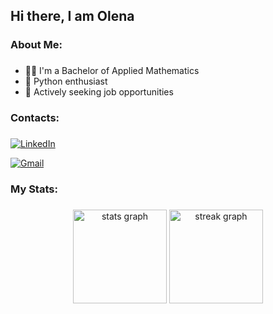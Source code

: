 ## Hi there, I am Olena

###

<h3 align="left">About Me:</h3>

###

<ul>
  <li>👩‍🏫 I'm a Bachelor of Applied Mathematics </li>
  <li>🐍 Python enthusiast </li>
  <li>🔎 Actively seeking job opportunities </li>
</ul>

###

<h3 align="left">Contacts:</h3>

###

[![LinkedIn](https://img.shields.io/static/v1?message=LinkedIn&logo=linkedin&label=&color=0077B5&logoColor=white&labelColor=&style=for-the-badge)](https://www.linkedin.com/in/olena-sazonets-677793295/)

[![Gmail](https://img.shields.io/static/v1?message=Gmail&logo=gmail&label=&color=D14836&logoColor=white&labelColor=&style=for-the-badge)](mailto:osazonets@gmail.com)

###

<h3 align="left">My Stats:</h3>

###

<div align="center">
  <img src="https://github-readme-stats.vercel.app/api?username=ollenaaa&hide_title=false&hide_rank=false&show_icons=true&include_all_commits=true&count_private=true&disable_animations=false&theme=dracula&locale=en&hide_border=false" height="150" alt="stats graph"  />
  <img src="https://streak-stats.demolab.com?user=ollenaaa&locale=en&mode=daily&theme=dark&hide_border=false&border_radius=5&order=3" height="150" alt="streak graph"/>
</div>

###
